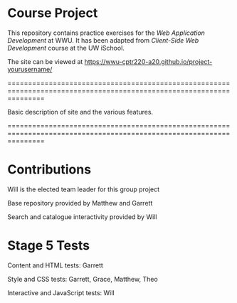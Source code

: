 # Course Project

This repository contains practice exercises for the _Web Application Development_ at WWU.
It has been adapted from _Client-Side Web Development_ course at the UW iSchool.

The site can be viewed at <https://wwu-cptr220-a20.github.io/project-yourusername/>

=====================================================================================================================

Basic description of site and the various features.

=====================================================================================================================
# Contributions
Will is the elected team leader for this group project

Base repository provided by Matthew and Garrett

Search and catalogue interactivity provided by Will

# Stage 5 Tests

Content and HTML tests: Garrett

Style and CSS tests: Garrett, Grace, Matthew, Theo

Interactive and JavaScript tests: Will


